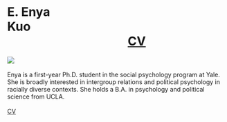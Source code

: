 # E. Enya Kuo&nbsp;&nbsp;&nbsp;&nbsp;&nbsp;&nbsp;&nbsp;&nbsp;&nbsp;&nbsp;&nbsp;&nbsp;&nbsp;&nbsp;&nbsp;&nbsp;&nbsp;&nbsp;&nbsp;&nbsp;&nbsp;&nbsp;&nbsp;&nbsp;&nbsp;&nbsp;&nbsp;&nbsp;&nbsp;&nbsp;&nbsp;&nbsp;&nbsp;&nbsp;&nbsp;&nbsp;&nbsp;&nbsp;&nbsp;&nbsp;&nbsp;&nbsp;&nbsp;&nbsp;&nbsp;&nbsp;&nbsp;&nbsp;&nbsp;&nbsp;&nbsp;&nbsp;&nbsp;&nbsp;&nbsp;&nbsp;&nbsp;&nbsp;&nbsp;&nbsp;&nbsp;&nbsp;&nbsp;&nbsp;&nbsp;&nbsp;&nbsp;&nbsp;&nbsp;&nbsp;&nbsp;&nbsp;&nbsp;&nbsp;&nbsp;&nbsp;&nbsp;&nbsp;&nbsp;&nbsp;&nbsp;&nbsp;&nbsp;&nbsp;&nbsp;&nbsp;&nbsp;&nbsp;&nbsp;&nbsp;&nbsp;&nbsp;&nbsp;&nbsp;&nbsp;&nbsp;&nbsp;&nbsp;&nbsp;&nbsp;&nbsp;&nbsp;&nbsp;&nbsp;&nbsp;&nbsp;&nbsp;&nbsp;&nbsp;[CV](https://www.dropbox.com/s/1itgycpatonqcm5/EKuo_CV.pdf?dl=0)
![](https://spcl.yale.edu/sites/default/files/resize/images/yale_ek-225x225.JPG)
<br>
<br>
Enya is a first-year Ph.D. student in the social psychology program at Yale. She is broadly interested in intergroup relations and political psychology in racially diverse contexts. She holds a B.A. in psychology and political science from UCLA.
<br>
<br>
[CV](https://www.dropbox.com/s/1itgycpatonqcm5/EKuo_CV.pdf?dl=0)
